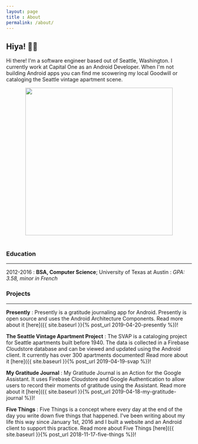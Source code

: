 ```yaml
---
layout: page
title : About
permalink: /about/
---
```


<h2>Hiya! 👩‍💻</h2>
<p>Hi there! I'm a software engineer based out of Seattle, Washington. I currently work at Capital One as an Android Developer. When I'm not building Android apps you can find me scowering my local Goodwill or cataloging the Seattle vintage apartment scene. </p>

<div style="text-align: center"><img src="https://i.imgur.com/O5ptInB.png" width="400" /></div>


<div style="text-align: center"><a href="https://sourcerer.io/alison"><img src="https://img.shields.io/badge/Kotlin-523%20commits-orange.svg" alt=""></a> <a href="https://sourcerer.io/alison"><img src="https://img.shields.io/badge/JavaScript-107%20commits-orange.svg" alt=""></a> <a href="https://sourcerer.io/alison"><img src="https://img.shields.io/badge/Java-113%20commits-orange.svg" alt=""></a></div>

### Education
---------

2012-2016
:   **BSA, Computer Science**; University of Texas at Austin
:   *GPA: 3.58, minor in French*


### Projects
----------
**Presently**
:   Presently is a gratitude journaling app for Android. Presently is open source and uses the Android Architecture Components. 
Read more about it [here]({{ site.baseurl }}{% post_url 2019-04-20-presently %})!


**The Seattle Vintage Apartment Project**
:   The SVAP is a cataloging project for Seattle apartments built before 1940. The data is collected in a Firebase Cloudstore database and can be viewed and updated using the Android client. It currently has over 300 apartments documented! Read more about it [here]({{ site.baseurl }}{% post_url 2019-04-19-svap %})!


**My Gratitude Journal**
:   My Gratitude Journal is an Action for the Google Assistant. It uses Firebase Cloudstore and Google Authentication to allow users to record their moments of gratitude using the Assistant. Read more about it [here]({{ site.baseurl }}{% post_url 2019-04-18-my-gratitude-journal %})!

**Five Things**
:   Five Things is a concept where every day at the end of the day you write down five things that happened. I've been writing about my life this way since January 1st, 2016 and I built a website and an Android client to support this practice. Read more about Five Things [here]({{ site.baseurl }}{% post_url 2018-11-17-five-things %})!